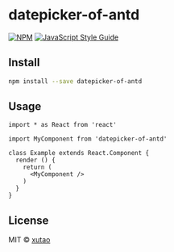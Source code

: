 # datepicker-of-antd

> 

[![NPM](https://img.shields.io/npm/v/datepicker-of-antd.svg)](https://www.npmjs.com/package/datepicker-of-antd) [![JavaScript Style Guide](https://img.shields.io/badge/code_style-standard-brightgreen.svg)](https://standardjs.com)

## Install

```bash
npm install --save datepicker-of-antd
```

## Usage

```tsx
import * as React from 'react'

import MyComponent from 'datepicker-of-antd'

class Example extends React.Component {
  render () {
    return (
      <MyComponent />
    )
  }
}
```

## License

MIT © [xutao](https://github.com/xutao)
